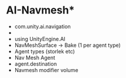 # AI-Navmesh\*

* com.unity.ai.navigation
*
* using UnityEngine.AI
* NavMeshSurface -> Bake (1 per agent type)
* Agent types (storlek etc)
* Nav Mesh Agent
* agent.destination
* Navmesh modifier volume
